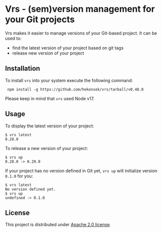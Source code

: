 # Vrs - (sem)version management for your Git projects

Vrs makes it easier to manage versions of your Git-based project. It can be used to:
- find the latest version of your project based on git tags
- release new version of your project

## Installation

To install `vrs` into your system execute the following command:

```
 npm install -g https://github.com/hekonsek/vrs/tarball/v0.48.0
```

Please keep in mind that `vrs` used Node v17.

## Usage

To display the latest version of your project:

```
$ vrs latest
0.28.0
```

To release a new version of your project:

```
$ vrs up
0.28.0 -> 0.29.0
```

If your project has no version defined in Git yet, `vrs up` will initialize version `0.1.0` for you:

```
$ vrs latest
No version defined yet.
$ vrs up
undefined -> 0.1.0
```

## License

This project is distributed under [Apache 2.0 license](http://www.apache.org/licenses/LICENSE-2.0.html).